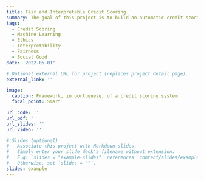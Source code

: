 ```yaml
---
title: Fair and Interpretable Credit Scoring
summary: The goal of this project is to build an automatic credit scoring system that uses mobile and socio-economical data to promote finance inclusion.
tags:
  - Credit Scoring
  - Machine Learning
  - Ethics
  - Interpretability
  - Fairness
  - Social Good
date: '2022-05-01'

# Optional external URL for project (replaces project detail page).
external_link: ''

image:
  caption: Framework, in portuguese, of a credit scoring system
  focal_point: Smart

url_code: ''
url_pdf: ''
url_slides: ''
url_video: ''

# Slides (optional).
#   Associate this project with Markdown slides.
#   Simply enter your slide deck's filename without extension.
#   E.g. `slides = "example-slides"` references `content/slides/example-slides.md`.
#   Otherwise, set `slides = ""`.
slides: example
---
```


